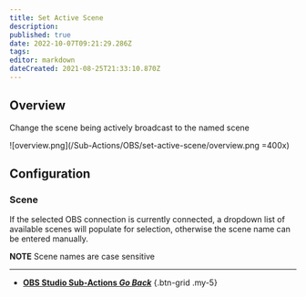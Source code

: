 ```yaml
---
title: Set Active Scene
description: 
published: true
date: 2022-10-07T09:21:29.286Z
tags: 
editor: markdown
dateCreated: 2021-08-25T21:33:10.870Z
---
```


## Overview
Change the scene being actively broadcast to the named scene

![overview.png](/Sub-Actions/OBS/set-active-scene/overview.png =400x)

## Configuration
### Scene
If the selected OBS connection is currently connected, a dropdown list of available scenes will populate for selection, otherwise the scene name can be entered manually.

**NOTE** Scene names are case sensitive 

---

- [<i class="mdi mdi-chevron-left"></i> **OBS Studio Sub-Actions *Go Back***](/en/Sub-Actions/OBS)
{.btn-grid .my-5}